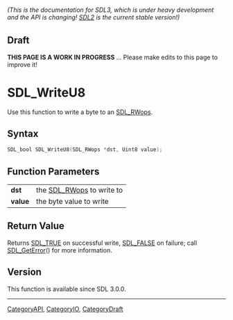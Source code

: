 ###### (This is the documentation for SDL3, which is under heavy development and the API is changing! [SDL2](https://wiki.libsdl.org/SDL2/) is the current stable version!)

## Draft

**THIS PAGE IS A WORK IN PROGRESS** ... Please make edits to this page to improve it!


<!-- #*^*^*^*^*See https://wiki.libsdl.org/SGFunctions for details on editing this page*^*^*^*^* -->
# SDL_WriteU8

Use this function to write a byte to an [SDL_RWops](SDL_RWops.md).

## Syntax

```c
SDL_bool SDL_WriteU8(SDL_RWops *dst, Uint8 value);

```

## Function Parameters

|               |                                        |
| ------------- | -------------------------------------- |
| **dst**       | the [SDL_RWops](SDL_RWops.md) to write to |
| **value**     | the byte value to write                |

## Return Value

Returns [SDL_TRUE](SDL_TRUE.md) on successful write, [SDL_FALSE](SDL_FALSE.md) on
failure; call [SDL_GetError](SDL_GetError.md)() for more information.

## Version

This function is available since SDL 3.0.0.

----
[CategoryAPI](CategoryAPI.md), [CategoryIO](CategoryIO.md), [CategoryDraft](CategoryDraft.md)
